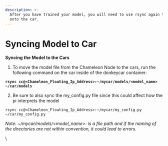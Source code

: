 ```yaml
---
description: >-
  After you have trained your model, you will need to use rsync again to get it
  onto the car.
---
```


# Syncing Model to Car

**Syncing the Model to the Cars**

1. To move the model file from the Chameleon Node to the cars, run the following command on the car inside of the donkeycar container:

<pre><code><strong>rsync cc@&#x3C;Chameleon_Floating_Ip_Address>:~/mycar/models/&#x3C;model_name> ~/car/models
</strong></code></pre>

2. Be sure to also sync the my\_config.py file since this could affect how the pi interprets the model

```
rsync cc@<Chameleon_Floating_Ip_Address>:~/mycar/my_config.py ~/car/my_config.py
```

_Note: \~/mycar/models/\<model\_name>: is a file path and if the naming of the directories are not within convention, it could lead to errors._&#x20;

\

